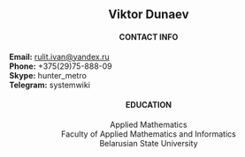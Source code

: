 ## <center>Viktor Dunaev</center>
#### <center>CONTACT INFO</center>

**Email:**      rulit.ivan@yandex.ru  
**Phone:**      +375(29)75-888-09  
**Skype:**      hunter_metro  
**Telegram:**   systemwiki


#### <center>EDUCATION</center>

<center>Applied Mathematics</center>
<center>Faculty of Applied Mathematics and Informatics</center>
<center>Belarusian State University</center>